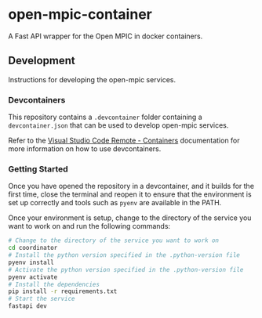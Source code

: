 # open-mpic-container
A Fast API wrapper for the Open MPIC in docker containers.

## Development

Instructions for developing the open-mpic services.

### Devcontainers

This repository contains a `.devcontainer` folder containing a `devcontainer.json` that can be used to develop open-mpic services. 

Refer to the [Visual Studio Code Remote - Containers](https://code.visualstudio.com/docs/remote/containers) documentation for more information on how to use devcontainers.

### Getting Started

Once you have opened the repository in a devcontainer, and it builds for the first time, close the terminal and reopen it to ensure that the environment is set up correctly and tools such as `pyenv` are available in the PATH.

Once your environment is setup, change to the directory of the service you want to work on and run the following commands:

```bash
# Change to the directory of the service you want to work on
cd coordinator
# Install the python version specified in the .python-version file
pyenv install
# Activate the python version specified in the .python-version file
pyenv activate
# Install the dependencies
pip install -r requirements.txt
# Start the service
fastapi dev
```
